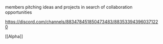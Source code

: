 members pitching ideas and projects in search of collaboration opportunities

https://discord.com/channels/883478451850473483/883533943960371220


[[Alpha]]